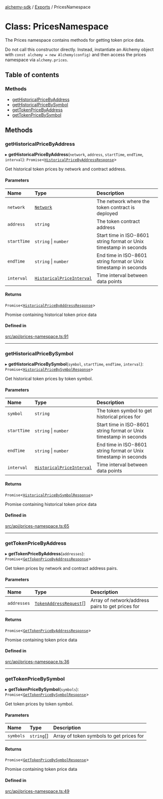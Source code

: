 [alchemy-sdk](../README.md) / [Exports](../modules.md) / PricesNamespace

# Class: PricesNamespace

The Prices namespace contains methods for getting token price data.

Do not call this constructor directly. Instead, instantiate an Alchemy object
with `const alchemy = new Alchemy(config)` and then access the prices namespace
via `alchemy.prices`.

## Table of contents

### Methods

- [getHistoricalPriceByAddress](PricesNamespace.md#gethistoricalpricebyaddress)
- [getHistoricalPriceBySymbol](PricesNamespace.md#gethistoricalpricebysymbol)
- [getTokenPriceByAddress](PricesNamespace.md#gettokenpricebyaddress)
- [getTokenPriceBySymbol](PricesNamespace.md#gettokenpricebysymbol)

## Methods

### getHistoricalPriceByAddress

▸ **getHistoricalPriceByAddress**(`network`, `address`, `startTime`, `endTime`, `interval`): `Promise`<[`HistoricalPriceByAddressResponse`](../interfaces/HistoricalPriceByAddressResponse.md)\>

Get historical token prices by network and contract address.

#### Parameters

| Name | Type | Description |
| :------ | :------ | :------ |
| `network` | [`Network`](../enums/Network.md) | The network where the token contract is deployed |
| `address` | `string` | The token contract address |
| `startTime` | `string` \| `number` | Start time in ISO-8601 string format or Unix timestamp in seconds |
| `endTime` | `string` \| `number` | End time in ISO-8601 string format or Unix timestamp in seconds |
| `interval` | [`HistoricalPriceInterval`](../enums/HistoricalPriceInterval.md) | Time interval between data points |

#### Returns

`Promise`<[`HistoricalPriceByAddressResponse`](../interfaces/HistoricalPriceByAddressResponse.md)\>

Promise containing historical token price data

#### Defined in

[src/api/prices-namespace.ts:91](https://github.com/alchemyplatform/alchemy-sdk-js/blob/fb68bb4a/src/api/prices-namespace.ts#L91)

___

### getHistoricalPriceBySymbol

▸ **getHistoricalPriceBySymbol**(`symbol`, `startTime`, `endTime`, `interval`): `Promise`<[`HistoricalPriceBySymbolResponse`](../interfaces/HistoricalPriceBySymbolResponse.md)\>

Get historical token prices by token symbol.

#### Parameters

| Name | Type | Description |
| :------ | :------ | :------ |
| `symbol` | `string` | The token symbol to get historical prices for |
| `startTime` | `string` \| `number` | Start time in ISO-8601 string format or Unix timestamp in seconds |
| `endTime` | `string` \| `number` | End time in ISO-8601 string format or Unix timestamp in seconds |
| `interval` | [`HistoricalPriceInterval`](../enums/HistoricalPriceInterval.md) | Time interval between data points |

#### Returns

`Promise`<[`HistoricalPriceBySymbolResponse`](../interfaces/HistoricalPriceBySymbolResponse.md)\>

Promise containing historical token price data

#### Defined in

[src/api/prices-namespace.ts:65](https://github.com/alchemyplatform/alchemy-sdk-js/blob/fb68bb4a/src/api/prices-namespace.ts#L65)

___

### getTokenPriceByAddress

▸ **getTokenPriceByAddress**(`addresses`): `Promise`<[`GetTokenPriceByAddressResponse`](../interfaces/GetTokenPriceByAddressResponse.md)\>

Get token prices by network and contract address pairs.

#### Parameters

| Name | Type | Description |
| :------ | :------ | :------ |
| `addresses` | [`TokenAddressRequest`](../interfaces/TokenAddressRequest.md)[] | Array of network/address pairs to get prices for |

#### Returns

`Promise`<[`GetTokenPriceByAddressResponse`](../interfaces/GetTokenPriceByAddressResponse.md)\>

Promise containing token price data

#### Defined in

[src/api/prices-namespace.ts:36](https://github.com/alchemyplatform/alchemy-sdk-js/blob/fb68bb4a/src/api/prices-namespace.ts#L36)

___

### getTokenPriceBySymbol

▸ **getTokenPriceBySymbol**(`symbols`): `Promise`<[`GetTokenPriceBySymbolResponse`](../interfaces/GetTokenPriceBySymbolResponse.md)\>

Get token prices by token symbol.

#### Parameters

| Name | Type | Description |
| :------ | :------ | :------ |
| `symbols` | `string`[] | Array of token symbols to get prices for |

#### Returns

`Promise`<[`GetTokenPriceBySymbolResponse`](../interfaces/GetTokenPriceBySymbolResponse.md)\>

Promise containing token price data

#### Defined in

[src/api/prices-namespace.ts:49](https://github.com/alchemyplatform/alchemy-sdk-js/blob/fb68bb4a/src/api/prices-namespace.ts#L49)
